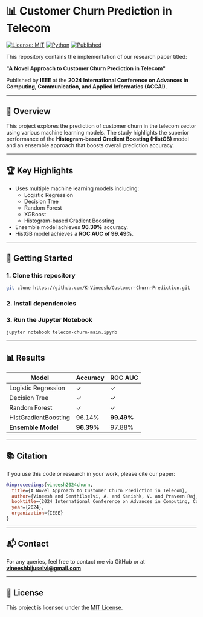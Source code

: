 # 📊 Customer Churn Prediction in Telecom

[![License: MIT](https://img.shields.io/badge/License-MIT-green.svg)](https://opensource.org/licenses/MIT)
[![Python](https://img.shields.io/badge/Python-3.8%2B-blue.svg)](https://www.python.org/)
[![Published](https://img.shields.io/badge/Published-IEEE-orange.svg)](https://ieeexplore.ieee.org/)

This repository contains the implementation of our research paper titled:

**"A Novel Approach to Customer Churn Prediction in Telecom"**

Published by **IEEE** at the **2024 International Conference on Advances in Computing, Communication, and Applied Informatics (ACCAI)**.

---

## 📌 Overview

This project explores the prediction of customer churn in the telecom sector using various machine learning models. The study highlights the superior performance of the **Histogram-based Gradient Boosting (HistGB)** model and an ensemble approach that boosts overall prediction accuracy.

---

## 🏆 Key Highlights

- Uses multiple machine learning models including:
  - Logistic Regression
  - Decision Tree
  - Random Forest
  - XGBoost
  - Histogram-based Gradient Boosting
- Ensemble model achieves **96.39%** accuracy.
- HistGB model achieves a **ROC AUC of 99.49%**.

---



## 🚀 Getting Started

### 1. Clone this repository

```bash
git clone https://github.com/K-Vineesh/Customer-Churn-Prediction.git

````

### 2. Install dependencies



### 3. Run the Jupyter Notebook

```bash
jupyter notebook telecom-churn-main.ipynb
```

---

## 📊 Results

| Model                | Accuracy   | ROC AUC    |
| -------------------- | ---------- | ---------- |
| Logistic Regression  | ✓          | ✓          |
| Decision Tree        | ✓          | ✓          |
| Random Forest        | ✓          | ✓          |
| HistGradientBoosting | 96.14%     | **99.49%** |
| **Ensemble Model**   | **96.39%** | 97.88%     |

---

## 📚 Citation

If you use this code or research in your work, please cite our paper:

```bibtex
@inproceedings{vineesh2024churn,
  title={A Novel Approach to Customer Churn Prediction in Telecom},
  author={Vineesh and Senthilselvi, A. and Kanishk, V. and Praveen Raj, A.},
  booktitle={2024 International Conference on Advances in Computing, Communication, and Applied Informatics (ACCAI)},
  year={2024},
  organization={IEEE}
}
```

---

## 📬 Contact

For any queries, feel free to contact me via GitHub or at **[vineeshbijuselvi@gmail.com](mailto:vineeshbijuselvi@gmail.com)**

---

## 🧾 License

This project is licensed under the [MIT License](LICENSE).


